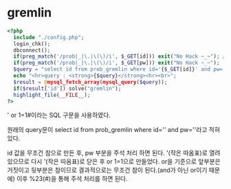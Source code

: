 # gremlin
~~~php
<?php
  include "./config.php";
  login_chk();
  dbconnect();
  if(preg_match('/prob|_|\.|\(\)/i', $_GET[id])) exit("No Hack ~_~"); // do not try to attack another table, database!
  if(preg_match('/prob|_|\.|\(\)/i', $_GET[pw])) exit("No Hack ~_~");
  $query = "select id from prob_gremlin where id='{$_GET[id]}' and pw='{$_GET[pw]}'";
  echo "<hr>query : <strong>{$query}</strong><hr><br>";
  $result = @mysql_fetch_array(mysql_query($query));
  if($result['id']) solve("gremlin");
  highlight_file(__FILE__);
?>
~~~

' or 1=1#이라는 SQL 구문을 사용하였다.

원래의 query문이 select id from prob_gremlin where id='' and pw=''라고 적혀 있다.

id 값을 무조건 참으로 만든 후, pw 부분을 주석 처리 하면 된다.
'(작은 따옴표)로 열려 있으므로 다시 '(작은 따옴표)로 닫은 후 or 1=1으로 만들었다. or을 기준으로 앞부분은 거짓이고 뒷부분은 참이므로 결과적으로는 무조건 참이 된다.(and가 아닌 or이기 때문에) 이후 %23(#)을 통해 주석 처리를 하면 된다.
